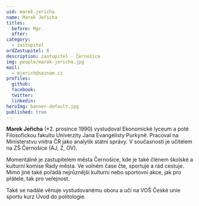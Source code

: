 ```yaml
---
uid: marek.jericha
name: Marek Jeřicha
titles:
  before: Mgr.
  after:
category:
  - zastupitel
ordZastupitel: 6
description: zastupitel - Černošice
img: people/marek-jericha.jpg
mail:
  - mjerich@seznam.cz
profiles:
  github:
  facebook:
  twitter:
  linkedin:
heroImg: banner-default.jpg
published: true
---
```


**Marek Jeřicha** (*2. prosince 1990) vystudoval Ekonomické lyceum a poté Filosofickou fakultu Univerzity Jana Evangelisty Purkyně. Pracoval na Ministerstvu vnitra ČR jako analytik státní správy. V současnosti je učitelem na ZŠ Černošice (AJ, Z, OV).

Momentálně je zastupitelem města Černošice, kde je také členem školské a kulturní komise Rady města. Ve volném čase čte, sportuje a rád cestuje. Mimo jiné také pořádá nejrůznější kulturní nebo sportovní akce, jak pro přátele, tak pro veřejnost.

Také se nadále věnuje vystudovanému oboru a učí na VOŠ České unie sportu kurz Úvod do politologie. 

